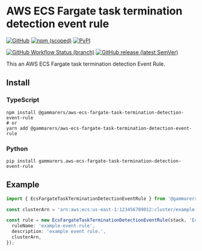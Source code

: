 # AWS ECS Fargate task termination detection event rule

[![GitHub](https://img.shields.io/github/license/yicr/aws-ecs-fargate-task-termination-detection-event-rule?style=flat-square)](https://github.com/yicr/aws-ecs-fargate-task-termination-detection-event-rule/blob/main/LICENSE)
[![npm (scoped)](https://img.shields.io/npm/v/@gammarer/aws-ecs-fargate-task-termination-detection-event-rule?style=flat-square)](https://www.npmjs.com/package/@gammarer/aws-ecs-fargate-task-termination-detection-event-rule)
[![PyPI](https://img.shields.io/pypi/v/gammarer.aws-ecs-fargate-task-termination-detection-event-rule?style=flat-square)](https://pypi.org/project/gammarer.aws-ecs-fargate-task-termination-detection-event-rule/)
<!-- [![Nuget](https://img.shields.io/nuget/v/Gammarer.CDK.AWS.SecureFrontendWebAppCloudFrontDistribution?style=flat-square)](https://www.nuget.org/packages/Gammarer.CDK.AWS.SecureFrontendWebAppCloudFrontDistribution/)  -->
[![GitHub Workflow Status (branch)](https://img.shields.io/github/actions/workflow/status/yicr/aws-ecs-fargate-task-termination-detection-event-rule/release.yml?branch=main&label=release&style=flat-square)](https://github.com/yicr/aws-ecs-fargate-task-termination-detection-event-rule/actions/workflows/release.yml)
[![GitHub release (latest SemVer)](https://img.shields.io/github/v/release/yicr/aws-ecs-fargate-task-termination-detection-event-rule?sort=semver&style=flat-square)](https://github.com/yicr/aws-ecs-fargate-task-termination-detection-event-rule/releases)

This an AWS ECS Fargate task termination detection Event Rule.

## Install

### TypeScript

```shell
npm install @gammarers/aws-ecs-fargate-task-termination-detection-event-rule
# or
yarn add @gammarers/aws-ecs-fargate-task-termination-detection-event-rule
```

### Python

```shell
pip install gammarers.aws-ecs-fargate-task-termination-detection-event-rule
```

## Example

```typescript
import { EcsFargateTaskTerminationDetectionEventRule } from '@gammarers/aws-ecs-fargate-task-termination-detection-event-rule';

const clusterArn = 'arn:aws:ecs:us-east-1:123456789012:cluster/example-app-cluster';

const rule = new EcsFargateTaskTerminationDetectionEventRule(stack, 'EcsFargateTaskTerminationDetectionEventRule', {
  ruleName: 'example-event-rule',
  description: 'example event rule.',
  clusterArn,
});

```